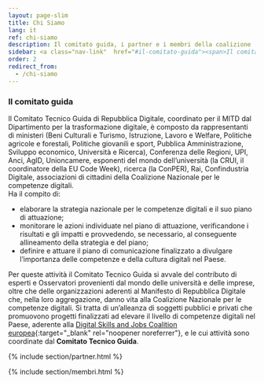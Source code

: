 ```yaml
---
layout: page-slim
title: Chi Siamo
lang: it
ref: chi-siamo
description: Il comitato guida, i partner e i membri della coalizione
sidebar: <a class="nav-link"  href="#il-comitato-guida"><span>Il comitato guida</span></a> <a class="nav-link"  href="#partner-aderenti"><span>I partner</span></a><a class="nav-link"  href="#membri"><span>I membri della Coalizione</span></a>
order: 2
redirect_from:
  - /chi-siamo
---
```


### Il comitato guida

Il Comitato Tecnico Guida di Repubblica Digitale, coordinato per il MITD dal Dipartimento per la trasformazione digitale, è composto da rappresentanti di ministeri (Beni Culturali e Turismo, Istruzione, Lavoro e Welfare, Politiche agricole e forestali, Politiche giovanili e sport, Pubblica Amministrazione, Sviluppo economico, Università e Ricerca), Conferenza delle Regioni, UPI, Anci, AgID, Unioncamere, esponenti del mondo dell’università (la CRUI, il coordinatore della EU Code Week), ricerca (la ConPER), Rai, Confindustria Digitale, associazioni di cittadini della Coalizione Nazionale per le competenze digitali.  
Ha il compito di:
- elaborare la strategia nazionale per le competenze digitali e il suo piano di attuazione;
- monitorare le azioni individuate nel piano di attuazione, verificandone i risultati e gli impatti e provvedendo, se necessario, al conseguente allineamento della strategia e del piano;
- definire e attuare il piano di comunicazione finalizzato a divulgare l’importanza delle competenze e della cultura digitali nel Paese.

Per queste attività il Comitato Tecnico Guida si avvale del contributo di esperti e Osservatori provenienti dal mondo delle università e delle imprese, oltre che delle organizzazioni aderenti al Manifesto di Repubblica Digitale che, nella loro aggregazione, danno vita alla Coalizione Nazionale per le competenze digitali. Si tratta di un’alleanza di soggetti pubblici e privati che promuovono progetti finalizzati ad elevare il livello di competenze digitali nel Paese, aderente alla [Digital Skills and Jobs Coalition europea](https://ec.europa.eu/digital-single-market/en/national-local-coalitions){:target="_blank" rel="noopener noreferrer"}, e le cui attività sono coordinate dal **Comitato Tecnico Guida**.


{% include section/partner.html %}

{% include section/membri.html %}
